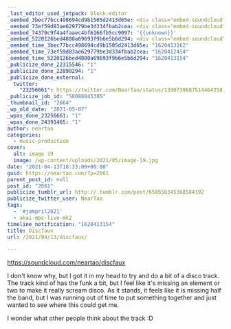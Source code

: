 ```yaml
---
_last_editor_used_jetpack: block-editor
_oembed_3bec77bcc498694cd9b1505d2413d65e: <div class="embed-soundcloud"><iframe title="Discfaux by NearTao" width="500" height="400" scrolling="no" frameborder="no" src="https://w.soundcloud.com/player/?visual=true&url=https%3A%2F%2Fapi.soundcloud.com%2Ftracks%2F1029040642&show_artwork=true&maxwidth=500&maxheight=750&dnt=1"></iframe></div>
_oembed_73ef59d83ae629779be3d334fbab2cea: <div class="embed-soundcloud"><iframe title="Discfaux by NearTao" width="750" height="400" scrolling="no" frameborder="no" src="https://w.soundcloud.com/player/?visual=true&url=https%3A%2F%2Fapi.soundcloud.com%2Ftracks%2F1029040642&show_artwork=true&maxwidth=750&maxheight=1000&dnt=1"></iframe></div>
_oembed_74370c9f4a4faaec4bf6166fb5cc9097: '{{unknown}}'
_oembed_5220126bed4880a69693f9b6e5b6d294: <div class="embed-soundcloud"><iframe title="Discfaux by NearTao" width="820" height="400" scrolling="no" frameborder="no" src="https://w.soundcloud.com/player/?visual=true&url=https%3A%2F%2Fapi.soundcloud.com%2Ftracks%2F1029040642&show_artwork=true&maxwidth=820&maxheight=1000&dnt=1"></iframe></div>
_oembed_time_3bec77bcc498694cd9b1505d2413d65e: "1620413162"
_oembed_time_73ef59d83ae629779be3d334fbab2cea: "1620412454"
_oembed_time_5220126bed4880a69693f9b6e5b6d294: "1620413154"
_publicize_done_22315546: "1"
_publicize_done_22890294: "1"
_publicize_done_external:
  twitter:
    "23256661": https://twitter.com/NearTao/status/1390739687514464258
_publicize_job_id: "58088845305"
_thumbnail_id: "2664"
_wp_old_date: "2021-05-07"
_wpas_done_23256661: "1"
_wpas_done_24391465: "1"
author: neartao
categories:
  - music-production
cover:
  alt: image 19
  image: /wp-content/uploads/2021/05/image-19.jpg
date: "2021-04-13T18:33:00+00:00"
guid: https://neartao.com/?p=2661
parent_post_id: null
post_id: "2661"
publicize_tumblr_url: http://.tumblr.com/post/650550345368584192
publicize_twitter_user: NearTao
tags:
  - '#jampril2021'
  - akai-mpc-live-mk2
timeline_notification: "1620413154"
title: Discfaux
url: /2021/04/13/discfaux/

---
```

https://soundcloud.com/neartao/discfaux

I don't know why, but I got it in my head to try and do a bit of a disco track. The track kind of has the funk a bit, but I feel like it's missing an element or two to make it really scream disco. As it stands, it feels like it is missing half the band, but I was running out of time to put something together and just wanted to see where this could get me.

I wonder what other people think about the track :D
